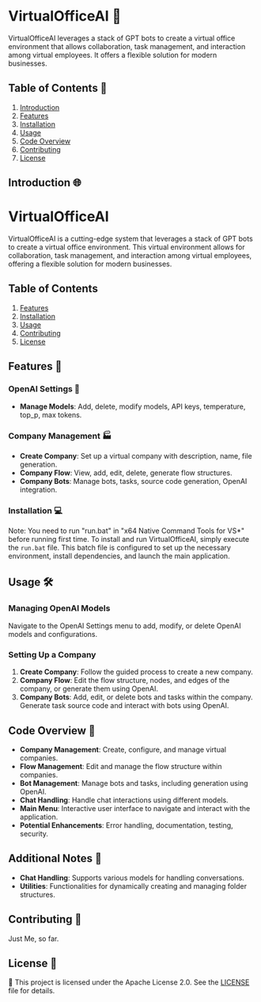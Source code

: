 
# VirtualOfficeAI 🏢

VirtualOfficeAI leverages a stack of GPT bots to create a virtual office environment that allows collaboration, task management, and interaction among virtual employees. It offers a flexible solution for modern businesses.

## Table of Contents 📑
1. [Introduction](#introduction)
2. [Features](#features)
3. [Installation](#installation)
4. [Usage](#usage)
5. [Code Overview](#code-overview)
6. [Contributing](#contributing)
7. [License](#license)

## Introduction 🌐
# VirtualOfficeAI

VirtualOfficeAI is a cutting-edge system that leverages a stack of GPT bots to create a virtual office environment. This virtual environment allows for collaboration, task management, and interaction among virtual employees, offering a flexible solution for modern businesses.

## Table of Contents

1. [Features](#features)
2. [Installation](#installation)
3. [Usage](#usage)
4. [Contributing](#contributing)
5. [License](#license)

## Features 🚀
### OpenAI Settings 🔧

- **Manage Models**: Add, delete, modify models, API keys, temperature, top_p, max tokens.


### Company Management 🏭

- **Create Company**: Set up a virtual company with description, name, file generation.
- **Company Flow**: View, add, edit, delete, generate flow structures.
- **Company Bots**: Manage bots, tasks, source code generation, OpenAI integration.


### Installation 💻
Note: You need to run "run.bat" in "x64 Native Command Tools for VS*" before running first time.
To install and run VirtualOfficeAI, simply execute the `run.bat` file. This batch file is configured to set up the necessary environment, install dependencies, and launch the main application.


## Usage 🛠️
### Managing OpenAI Models

Navigate to the OpenAI Settings menu to add, modify, or delete OpenAI models and configurations.

### Setting Up a Company

1. **Create Company**: Follow the guided process to create a new company.
2. **Company Flow**: Edit the flow structure, nodes, and edges of the company, or generate them using OpenAI.
3. **Company Bots**: Add, edit, or delete bots and tasks within the company. Generate task source code and interact with bots using OpenAI.

## Code Overview 📖

- **Company Management**: Create, configure, and manage virtual companies.
- **Flow Management**: Edit and manage the flow structure within companies.
- **Bot Management**: Manage bots and tasks, including generation using OpenAI.
- **Chat Handling**: Handle chat interactions using different models.
- **Main Menu**: Interactive user interface to navigate and interact with the application.
- **Potential Enhancements**: Error handling, documentation, testing, security.

## Additional Notes 📝

- **Chat Handling**: Supports various models for handling conversations.
- **Utilities**: Functionalities for dynamically creating and managing folder structures.

## Contributing 🤝
Just Me, so far.

## License 📜
📜
This project is licensed under the Apache License 2.0. See the [LICENSE](LICENSE) file for details.


